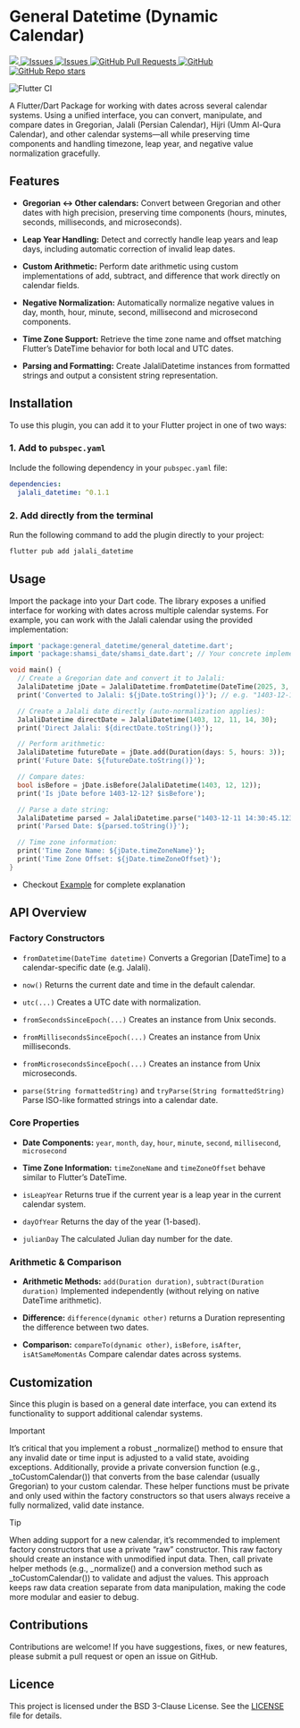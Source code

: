 # General Datetime (Dynamic Calendar)

<a href="https://pub.dev/packages/general_datetime">
   <img src="https://img.shields.io/pub/v/general_datetime?label=pub.dev&labelColor=333940&logo=dart">
</a>
<a href="https://github.com/ali-you/general-datetime-package/issues">
   <img alt="Issues" src="https://img.shields.io/github/issues/ali-you/general-datetime-package?color=0088ff" />
</a>
<a href="https://github.com/ali-you/general-datetime-package/issues?q=is%3Aclosed">
   <img alt="Issues" src="https://img.shields.io/github/issues-closed/ali-you/general-datetime-package?color=0088ff" />
</a>
<!-- <a href="https://github.com/ali-you/ambient-light-plugin/pulls">
   <img alt="GitHub pull requests" src="https://img.shields.io/github/issues-pr/ali-you/ambient-light-plugin?color=0088ff" />
</a> -->
<a href="https://github.com/ali-you/general-datetime-package/pulls">
   <img alt="GitHub Pull Requests" src="https://badgen.net/github/prs/ali-you/general-datetime-package" />
</a>
<a href="https://github.com/ali-you/general-datetime-package/blob/main/LICENSE" rel="ugc">
   <img src="https://img.shields.io/github/license/ali-you/general-datetime-package?color=#007A88&amp;labelColor=333940;" alt="GitHub">
</a>
<a href="https://github.com/ali-you/general-datetime-package">
   <img alt="GitHub Repo stars" src="https://img.shields.io/github/stars/ali-you/general-datetime-package">
</a>

![Flutter CI](https://github.com/ali-you/general-date-package/actions/workflows/flutter.yml/badge.svg)

A Flutter/Dart Package for working with dates across several calendar systems. Using a unified
interface, you can convert, manipulate, and compare dates in Gregorian, Jalali (Persian Calendar),
Hijri (Umm Al-Qura Calendar), and other
calendar systems—all while preserving time components and handling timezone, leap year, and negative
value normalization gracefully.

## Features

- **Gregorian ↔ Other calendars:**
  Convert between Gregorian and other dates with high precision, preserving time components (hours,
  minutes, seconds, milliseconds, and microseconds).

- **Leap Year Handling:**
  Detect and correctly handle leap years and leap days, including automatic correction of invalid
  leap dates.

- **Custom Arithmetic:**
  Perform date arithmetic using custom implementations of add, subtract, and difference that work
  directly on calendar fields.

- **Negative Normalization:**
  Automatically normalize negative values in day, month, hour, minute, second, millisecond and
  microsecond components.

- **Time Zone Support:**
  Retrieve the time zone name and offset matching Flutter’s DateTime behavior for both local and UTC
  dates.

- **Parsing and Formatting:**
  Create JalaliDatetime instances from formatted strings and output a consistent string
  representation.

## Installation

To use this plugin, you can add it to your Flutter project in one of two ways:

### 1. Add to `pubspec.yaml`

Include the following dependency in your `pubspec.yaml` file:

```yaml
dependencies:
  jalali_datetime: ^0.1.1

```

### 2. Add directly from the terminal

Run the following command to add the plugin directly to your project:

```bash
flutter pub add jalali_datetime
```

## Usage

Import the package into your Dart code. The library exposes a unified interface for working with
dates across multiple calendar systems. For example, you can work with the Jalali calendar using the
provided implementation:

```dart
import 'package:general_datetime/general_datetime.dart';
import 'package:shamsi_date/shamsi_date.dart'; // Your concrete implementation

void main() {
  // Create a Gregorian date and convert it to Jalali:
  JalaliDatetime jDate = JalaliDatetime.fromDatetime(DateTime(2025, 3, 1));
  print('Converted to Jalali: ${jDate.toString()}'); // e.g. "1403-12-11 00:00:00.000"

  // Create a Jalali date directly (auto-normalization applies):
  JalaliDatetime directDate = JalaliDatetime(1403, 12, 11, 14, 30);
  print('Direct Jalali: ${directDate.toString()}');

  // Perform arithmetic:
  JalaliDatetime futureDate = jDate.add(Duration(days: 5, hours: 3));
  print('Future Date: ${futureDate.toString()}');

  // Compare dates:
  bool isBefore = jDate.isBefore(JalaliDatetime(1403, 12, 12));
  print('Is jDate before 1403-12-12? $isBefore');

  // Parse a date string:
  JalaliDatetime parsed = JalaliDatetime.parse("1403-12-11 14:30:45.123456Z");
  print('Parsed Date: ${parsed.toString()}');

  // Time zone information:
  print('Time Zone Name: ${jDate.timeZoneName}');
  print('Time Zone Offset: ${jDate.timeZoneOffset}');
}

```

- Checkout [Example](https://pub.dev/packages/general_datetime/example) for complete explanation

## API Overview

### Factory Constructors

- `fromDatetime(DateTime datetime)`
  Converts a Gregorian [DateTime] to a calendar-specific date (e.g. Jalali).

- `now()`
  Returns the current date and time in the default calendar.

- `utc(...)`
  Creates a UTC date with normalization.

- `fromSecondsSinceEpoch(...)`
  Creates an instance from Unix seconds.

- `fromMillisecondsSinceEpoch(...)`
  Creates an instance from Unix milliseconds.

- `fromMicrosecondsSinceEpoch(...)`
  Creates an instance from Unix microseconds.

- `parse(String formattedString)` and `tryParse(String formattedString)`
  Parse ISO-like formatted strings into a calendar date.

### Core Properties

- **Date Components:**
  `year`, `month`, `day`, `hour`, `minute`, `second`, `millisecond`, `microsecond`

- **Time Zone Information:**
  `timeZoneName` and `timeZoneOffset` behave similar to Flutter’s DateTime.

- `isLeapYear`
  Returns true if the current year is a leap year in the current calendar system.

- `dayOfYear`
  Returns the day of the year (1-based).

- `julianDay`
  The calculated Julian day number for the date.

### Arithmetic & Comparison

- **Arithmetic Methods:**
  `add(Duration duration)`, `subtract(Duration duration)` Implemented independently (without relying
  on native DateTime arithmetic).

- **Difference:**
  `difference(dynamic other)` returns a Duration representing the difference between two dates.

- **Comparison:**
  `compareTo(dynamic other)`, `isBefore`, `isAfter`, `isAtSameMomentAs` Compare calendar dates
  across systems.

## Customization

Since this plugin is based on a general date interface, you can extend its functionality to support
additional calendar systems.

> [!IMPORTANT]
> It’s critical that you implement a robust _normalize() method to ensure that any invalid date or
> time input is adjusted to a valid state, avoiding exceptions. Additionally, provide a private
> conversion function (e.g., _toCustomCalendar()) that converts from the base calendar (usually
> Gregorian) to your custom calendar. These helper functions must be private and only used within
> the factory constructors so that users always receive a fully normalized, valid date instance.

> [!TIP]
> When adding support for a new calendar, it’s recommended to implement factory constructors that
> use a private “raw” constructor. This raw factory should create an instance with unmodified input
> data. Then, call private helper methods (e.g., _normalize() and a conversion method such as
> _toCustomCalendar()) to validate and adjust the values. This approach keeps raw data creation
> separate from data manipulation, making the code more modular and easier to debug.

[//]: # (> [!NOTE])

[//]: # (> Useful information that users should know, even when skimming content.)

[//]: # ()

[//]: # (> [!TIP])

[//]: # (> Helpful advice for doing things better or more easily.)

[//]: # ()

[//]: # (> [!IMPORTANT])

[//]: # (> Key information users need to know to achieve their goal.)

[//]: # ()

[//]: # (> [!WARNING])

[//]: # (> Urgent info that needs immediate user attention to avoid problems.)

[//]: # ()

[//]: # (> [!CAUTION])

[//]: # (> Advises about risks or negative outcomes of certain actions.)

## Contributions

Contributions are welcome! If you have suggestions, fixes, or new features, please submit a pull
request or open an issue on GitHub.

## Licence

This project is licensed under the BSD 3-Clause License. See
the [LICENSE](https://github.com/ali-you/general-datetime-package?tab=BSD-3-Clause-1-ov-file)  file
for details.
